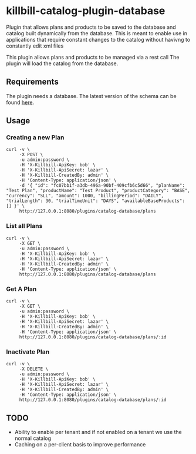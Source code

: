 # killbill-catalog-plugin-database

Plugin that allows plans and products to be saved to the database and catalog built dynamically from the database.
This is meant to enable use in applications that require constant changes to the catalog without havivng to constantly edit xml files

This plugin allows plans and products to be managed via a rest call
The plugin will load the catalog from the database.



## Requirements

The plugin needs a database. The latest version of the schema can be found [here](src/main/resources/ddl.sql).


## Usage

### Creating a new Plan

```
curl -v \
     -X POST \
     -u admin:password \
     -H 'X-Killbill-ApiKey: bob' \
     -H 'X-Killbill-ApiSecret: lazar' \
     -H 'X-Killbill-CreatedBy: admin' \
     -H 'Content-Type: application/json' \
     -d '{ "id": "fc07bb1f-a3db-496a-90bf-409cfb6c5d66", "planName": "Test Plan", "productName": "Test Product", "productCategory": "BASE", "currency": "SLL", "amount": 1000, "billingPeriod": "DAILY", "trialLength": 30, "trialTimeUnit": "DAYS", "availableBaseProducts": [] }' \
     http://127.0.0.1:8080/plugins/catalog-database/plans
```

### List all Plans

```
curl -v \
     -X GET \
     -u admin:password \
     -H 'X-Killbill-ApiKey: bob' \
     -H 'X-Killbill-ApiSecret: lazar' \
     -H 'X-Killbill-CreatedBy: admin' \
     -H 'Content-Type: application/json' \
     http://127.0.0.1:8080/plugins/catalog-database/plans
```


### Get A Plan

```
curl -v \
     -X GET \
     -u admin:password \
     -H 'X-Killbill-ApiKey: bob' \
     -H 'X-Killbill-ApiSecret: lazar' \
     -H 'X-Killbill-CreatedBy: admin' \
     -H 'Content-Type: application/json' \
     http://127.0.0.1:8080/plugins/catalog-database/plans/:id
```

### Inactivate Plan

```
curl -v \
     -X DELETE \
     -u admin:password \
     -H 'X-Killbill-ApiKey: bob' \
     -H 'X-Killbill-ApiSecret: lazar' \
     -H 'X-Killbill-CreatedBy: admin' \
     -H 'Content-Type: application/json' \
     http://127.0.0.1:8080/plugins/catalog-database/plans/:id
```

## TODO
- Ability to enable per tenant and if not enabled on a tenant we use the normal catalog
- Caching on a per-client basis to improve performance

